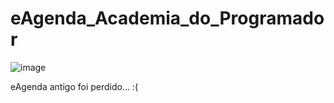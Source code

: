 # eAgenda_Academia_do_Programador

![image](https://user-images.githubusercontent.com/91075515/163627859-6038aee3-5c85-4640-8f5f-707453c02a1f.png)

eAgenda antigo foi perdido...
:(
